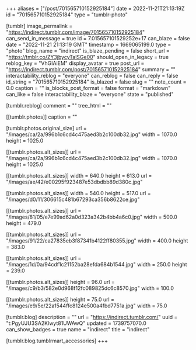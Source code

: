 +++
aliases = ["/post/701565710152925184"]
date = 2022-11-21T21:13:19Z
id = "701565710152925184"
type = "tumblr-photo"

[tumblr]
image_permalink = "https://indirect.tumblr.com/image/701565710152925184"
can_send_in_message = true
id = 7.015657101529252e+17
can_blaze = false
date = "2022-11-21 21:13:19 GMT"
timestamp = 1669065199.0
type = "photo"
blog_name = "indirect"
is_blaze_pending = false
short_url = "https://tmblr.co/ZY3jbycyTalSGe00"
should_open_in_legacy = true
reblog_key = "VhGIAiEM"
display_avatar = true
post_url = "https://indirect.tumblr.com/post/701565710152925184"
summary = ""
interactability_reblog = "everyone"
can_reblog = false
can_reply = false
id_string = "701565710152925184"
is_blazed = false
slug = ""
note_count = 0.0
caption = ""
is_blocks_post_format = false
format = "markdown"
can_like = false
interactability_blaze = "everyone"
state = "published"

[tumblr.reblog]
comment = ""
tree_html = ""

[[tumblr.photos]]
caption = ""

[tumblr.photos.original_size]
url = "/images/ca/2a/996b1c6cd4c475aed3b2c100db32.jpg"
width = 1070.0
height = 1025.0

[[tumblr.photos.alt_sizes]]
url = "/images/ca/2a/996b1c6cd4c475aed3b2c100db32.jpg"
width = 1070.0
height = 1025.0

[[tumblr.photos.alt_sizes]]
width = 640.0
height = 613.0
url = "/images/ae/42/e00295f923487e53dbdbb89d380c.jpg"

[[tumblr.photos.alt_sizes]]
width = 540.0
height = 517.0
url = "/images/d0/11/306615c481b67293ca356b8622ce.jpg"

[[tumblr.photos.alt_sizes]]
url = "/images/81/05/e7e99ad62a0d323a342b4bb4a6c0.jpg"
width = 500.0
height = 479.0

[[tumblr.photos.alt_sizes]]
url = "/images/91/22/ca27835eb3f87341b4122ff80355.jpg"
width = 400.0
height = 383.0

[[tumblr.photos.alt_sizes]]
url = "/images/1d/0a/94cdf1c21152ba28efda684b1544.jpg"
width = 250.0
height = 239.0

[[tumblr.photos.alt_sizes]]
height = 96.0
url = "/images/c9/b3/582e0d968f12fc089825dc6c8570.jpg"
width = 100.0

[[tumblr.photos.alt_sizes]]
height = 75.0
url = "/images/e9/5e/22a1544ffc8124e500a4fbd7751a.jpg"
width = 75.0

[tumblr.blog]
description = ""
url = "https://indirect.tumblr.com/"
uuid = "t:PgyUJU3SA2Klwyt81UWAwQ"
updated = 1739757070.0
can_show_badges = true
name = "indirect"
title = "indirect"

[tumblr.blog.tumblrmart_accessories]
+++
